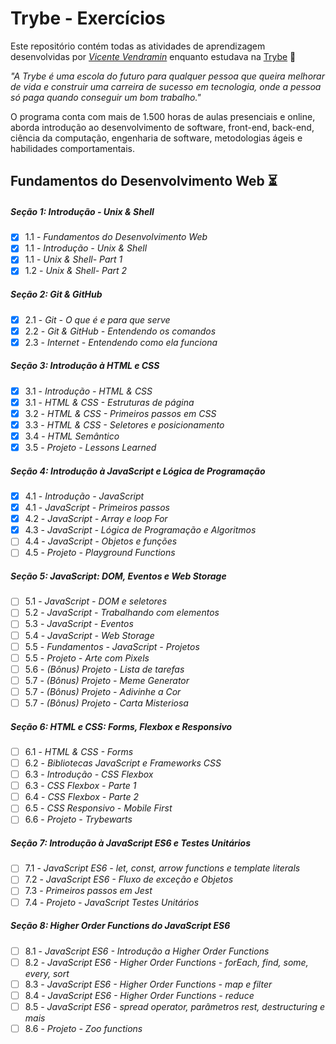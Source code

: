 # Trybe - Exercícios

Este repositório contém todas as atividades de aprendizagem desenvolvidas por _[Vicente Vendramin](https://www.linkedin.com/in/vicente-vendramin-guesser-de-oliveira/)_ enquanto estudava na [Trybe](https://www.betrybe.com/) :rocket:

_"A Trybe é uma escola do futuro para qualquer pessoa que queira melhorar de vida e construir uma carreira de sucesso em tecnologia, onde a pessoa só paga quando conseguir um bom trabalho."_

O programa conta com mais de 1.500 horas de aulas presenciais e online, aborda introdução ao desenvolvimento de software, front-end, back-end, ciência da computação, engenharia de software, metodologias ágeis e habilidades comportamentais.

## Fundamentos do Desenvolvimento Web :hourglass_flowing_sand:

##### Seção 1: Introdução - Unix & Shell

- [X] 1.1 - _Fundamentos do Desenvolvimento Web_
- [X] 1.1 - _Introdução - Unix & Shell_
- [X] 1.1 - _Unix & Shell- Part 1_
- [X] 1.2 - _Unix & Shell- Part 2_

##### Seção 2: Git & GitHub

- [X] 2.1 - _Git - O que é e para que serve_
- [X] 2.2 - _Git & GitHub - Entendendo os comandos_
- [X] 2.3 - _Internet - Entendendo como ela funciona_

##### Seção 3: Introdução à HTML e CSS

- [X] 3.1 - _Introdução - HTML & CSS_
- [X] 3.1 - _HTML & CSS - Estruturas de página_
- [X] 3.2 - _HTML & CSS - Primeiros passos em CSS_
- [X] 3.3 - _HTML & CSS - Seletores e posicionamento_
- [X] 3.4 - _HTML Semântico_
- [X] 3.5 - _Projeto - Lessons Learned_

##### Seção 4: Introdução à JavaScript e Lógica de Programação

- [X] 4.1 - _Introdução - JavaScript_
- [X] 4.1 - _JavaScript - Primeiros passos_
- [X] 4.2 - _JavaScript - Array e loop For_
- [X] 4.3 - _JavaScript - Lógica de Programação e Algoritmos_
- [ ] 4.4 - _JavaScript - Objetos e funções_
- [ ] 4.5 - _Projeto - Playground Functions_

##### Seção 5: JavaScript: DOM, Eventos e Web Storage

- [ ] 5.1 - _JavaScript - DOM e seletores_
- [ ] 5.2 - _JavaScript - Trabalhando com elementos_
- [ ] 5.3 - _JavaScript - Eventos_
- [ ] 5.4 - _JavaScript - Web Storage_
- [ ] 5.5 - _Fundamentos - JavaScript - Projetos_
- [ ] 5.5 - _Projeto - Arte com Pixels_
- [ ] 5.6 - _(Bônus) Projeto - Lista de tarefas_
- [ ] 5.7 - _(Bônus) Projeto - Meme Generator_
- [ ] 5.7 - _(Bônus) Projeto - Adivinhe a Cor_
- [ ] 5.7 - _(Bônus) Projeto - Carta Misteriosa_

##### Seção 6: HTML e CSS: Forms, Flexbox e Responsivo

- [ ] 6.1 - _HTML & CSS - Forms_
- [ ] 6.2 - _Bibliotecas JavaScript e Frameworks CSS_
- [ ] 6.3 - _Introdução - CSS Flexbox_
- [ ] 6.3 - _CSS Flexbox - Parte 1_
- [ ] 6.4 - _CSS Flexbox - Parte 2_
- [ ] 6.5 - _CSS Responsivo - Mobile First_
- [ ] 6.6 - _Projeto - Trybewarts_

##### Seção 7: Introdução à JavaScript ES6 e Testes Unitários

- [ ] 7.1 - _JavaScript ES6 - let, const, arrow functions e template literals_
- [ ] 7.2 - _JavaScript ES6 - Fluxo de exceção e Objetos_
- [ ] 7.3 - _Primeiros passos em Jest_
- [ ] 7.4 - _Projeto - JavaScript Testes Unitários_

##### Seção 8: Higher Order Functions do JavaScript ES6

- [ ] 8.1 - _JavaScript ES6 - Introdução a Higher Order Functions_
- [ ] 8.2 - _JavaScript ES6 - Higher Order Functions - forEach, find, some, every, sort_
- [ ] 8.3 - _JavaScript ES6 - Higher Order Functions - map e filter_
- [ ] 8.4 - _JavaScript ES6 - Higher Order Functions - reduce_
- [ ] 8.5 - _JavaScript ES6 - spread operator, parâmetros rest, destructuring e mais_
- [ ] 8.6 - _Projeto - Zoo functions_